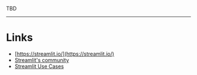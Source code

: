 TBD 

---

# Links
* [https://streamlit.io/](https://streamlit.io/)
* [Streamlit's community](https://discuss.streamlit.io/)
* [Streamlit Use Cases](https://streamlit.io/gallery)